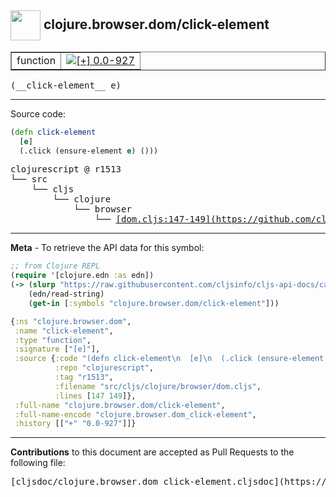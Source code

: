 ## <img width="48px" valign="middle" src="http://i.imgur.com/Hi20huC.png"> clojure.browser.dom/click-element

 <table border="1">
<tr>

<td>function</td>
<td><a href="https://github.com/cljsinfo/cljs-api-docs/tree/0.0-927"><img valign="middle" alt="[+] 0.0-927" src="https://img.shields.io/badge/+-0.0--927-lightgrey.svg"></a> </td>
</tr>
</table>

 <samp>
(__click-element__ e)<br>
</samp>

---





Source code:

```clj
(defn click-element
  [e]
  (.click (ensure-element e) ()))
```

 <pre>
clojurescript @ r1513
└── src
    └── cljs
        └── clojure
            └── browser
                └── <ins>[dom.cljs:147-149](https://github.com/clojure/clojurescript/blob/r1513/src/cljs/clojure/browser/dom.cljs#L147-L149)</ins>
</pre>


---

__Meta__ - To retrieve the API data for this symbol:

```clj
;; from Clojure REPL
(require '[clojure.edn :as edn])
(-> (slurp "https://raw.githubusercontent.com/cljsinfo/cljs-api-docs/catalog/cljs-api.edn")
    (edn/read-string)
    (get-in [:symbols "clojure.browser.dom/click-element"]))
```

```clj
{:ns "clojure.browser.dom",
 :name "click-element",
 :type "function",
 :signature ["[e]"],
 :source {:code "(defn click-element\n  [e]\n  (.click (ensure-element e) ()))",
          :repo "clojurescript",
          :tag "r1513",
          :filename "src/cljs/clojure/browser/dom.cljs",
          :lines [147 149]},
 :full-name "clojure.browser.dom/click-element",
 :full-name-encode "clojure.browser.dom_click-element",
 :history [["+" "0.0-927"]]}

```

---

__Contributions__ to this document are accepted as Pull Requests to the following file:

 <pre>
[cljsdoc/clojure.browser.dom_click-element.cljsdoc](https://github.com/cljsinfo/cljs-api-docs/blob/master/cljsdoc/clojure.browser.dom_click-element.cljsdoc)
</pre>

